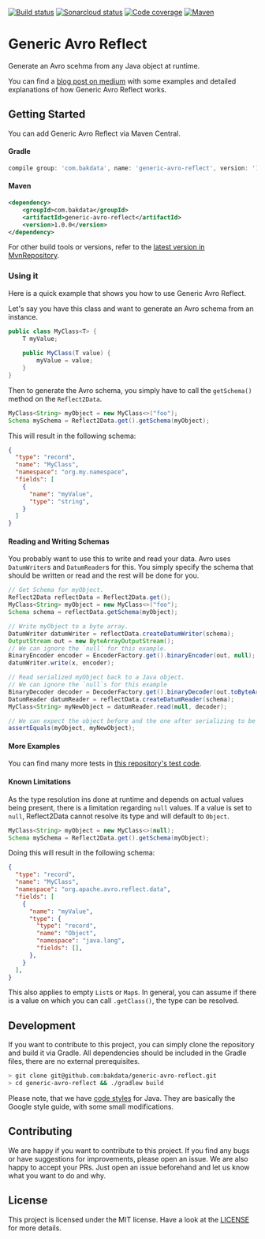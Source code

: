 [![Build status](https://travis-ci.org/bakdata/generic-avro-reflect.svg?branch=master)](https://travis-ci.org/bakdata/generic-avro-reflect/) 
[![Sonarcloud status](https://sonarcloud.io/api/project_badges/measure?project=bakdata-generic-avro-reflect&metric=alert_status)](https://sonarcloud.io/dashboard?id=bakdata-generic-avro-reflect)
[![Code coverage](https://sonarcloud.io/api/project_badges/measure?project=bakdata-generic-avro-reflect&metric=coverage)](https://sonarcloud.io/dashboard?id=bakdata-generic-avro-reflect)
[![Maven](https://img.shields.io/maven-central/v/com.bakdata.generic-avro-reflect/generic-avro-reflect.svg)](https://search.maven.org/search?q=g:com.bakdata.generic-avro-reflect%20AND%20a:generic-avro-reflect&core=gav)


Generic Avro Reflect
====================


Generate an Avro scehma from any Java object at runtime.

You can find a [blog post on medium](https://medium.com/bakdata/xxx) with some examples and detailed explanations of how Generic Avro Reflect works.

## Getting Started

You can add Generic Avro Reflect via Maven Central.

#### Gradle
```gradle
compile group: 'com.bakdata', name: 'generic-avro-reflect', version: '1.0.0'
```

#### Maven
```xml
<dependency>
    <groupId>com.bakdata</groupId>
    <artifactId>generic-avro-reflect</artifactId>
    <version>1.0.0</version>
</dependency>
```


For other build tools or versions, refer to the [latest version in MvnRepository](https://mvnrepository.com/artifact/com.bakdata.generic-avro-reflect/generic-avro-reflect/latest).

### Using it

Here is a quick example that shows you how to use Generic Avro Reflect.

Let's say you have this class and want to generate an Avro schema from an instance. 

```java
public class MyClass<T> {
    T myValue;
    
    public MyClass(T value) {
        myValue = value;
    }
}
```

Then to generate the Avro schema, you simply have to call the `getSchema()` method on the `Reflect2Data`. 

```java
MyClass<String> myObject = new MyClass<>("foo");
Schema mySchema = Reflect2Data.get().getSchema(myObject);
```

This will result in the following schema:
```json
{
  "type": "record",
  "name": "MyClass",
  "namespace": "org.my.namespace",
  "fields": [
    {
      "name": "myValue",
      "type": "string",
    }
  ]
}
```

#### Reading and Writing Schemas

You probably want to use this to write and read your data.
Avro uses `DatumWriter`s and `DatumReader`s for this. 
You simply specify the schema that should be written or read and the rest will be done for you.

```java
// Get Schema for myObject.
Reflect2Data reflectData = Reflect2Data.get();
MyClass<String> myObject = new MyClass<>("foo");
Schema schema = reflectData.getSchema(myObject);

// Write myObject to a byte array.
DatumWriter datumWriter = reflectData.createDatumWriter(schema);
OutputStream out = new ByteArrayOutputStream();
// We can ignore the `null` for this example.
BinaryEncoder encoder = EncoderFactory.get().binaryEncoder(out, null);
datumWriter.write(x, encoder);

// Read serialized myObject back to a Java object.
// We can ignore the `null`s for this example
BinaryDecoder decoder = DecoderFactory.get().binaryDecoder(out.toByteArray(), null);
DatumReader datumReader = reflectData.createDatumReader(schema);
MyClass<String> myNewObject = datumReader.read(null, decoder);

// We can expect the object before and the one after serializing to be equal.
assertEquals(myObject, myNewObject);
``` 

#### More Examples

You can find many more tests in [this repository's test code](https://github.com/bakdata/generic-avro-reflect/blob/master/generic-avro-reflect/src/test/java/org/apache/avro/reflect/Reflect2DataTest.java).

#### Known Limitations

As the type resolution ins done at runtime and depends on actual values being present, there is a limitation regarding `null` values.
If a value is set to `null`, Reflect2Data cannot resolve its type and will default to `Object`.

```java
MyClass<String> myObject = new MyClass<>(null);
Schema mySchema = Reflect2Data.get().getSchema(myObject);
```

Doing this will result in the following schema:
```json
{
  "type": "record",
  "name": "MyClass",
  "namespace": "org.apache.avro.reflect.data",
  "fields": [
    {
      "name": "myValue",
      "type": {
        "type": "record",
        "name": "Object",
        "namespace": "java.lang",
        "fields": [],
      },
    }
  ],
}
```

This also applies to empty `List`s or `Map`s. 
In general, you can assume if there is a value on which you can call `.getClass()`, the type can be resolved.

## Development

If you want to contribute to this project, you can simply clone the repository and build it via Gradle.
All dependencies should be included in the Gradle files, there are no external prerequisites.

```bash
> git clone git@github.com:bakdata/generic-avro-reflect.git
> cd generic-avro-reflect && ./gradlew build
```

Please note, that we have [code styles](https://github.com/bakdata/bakdata-code-styles) for Java.
They are basically the Google style guide, with some small modifications.

## Contributing

We are happy if you want to contribute to this project.
If you find any bugs or have suggestions for improvements, please open an issue.
We are also happy to accept your PRs.
Just open an issue beforehand and let us know what you want to do and why.

## License
This project is licensed under the MIT license.
Have a look at the [LICENSE](https://github.com/bakdata/fluent-kafka-streams-tests/blob/master/LICENSE) for more details.
